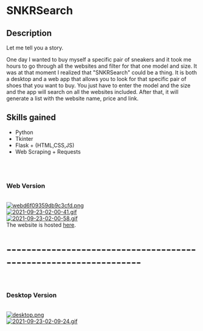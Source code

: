 # SNKRSearch
## Description
Let me tell you a story.

One day I wanted to buy myself a specific pair of sneakers and it took me hours to go through all the websites and filter for that one model and size. It was at that moment I realized that "SNKRSearch" could be a thing. It is both a desktop and a web app that allows you to look for that specific pair of shoes that you want to buy. You just have to enter the model and the size and the app will search on all the websites included. After that, it will generate a list with the website name, price and link.
## Skills gained
- Python
- Tkinter
- Flask + (HTML,CSS,JS)
- Web Scraping + Requests
<br>
<br>

### Web Version
<br>
<a href="https://gifyu.com/image/Pjv3"><img src="https://s9.gifyu.com/images/webd6f09359db9c3cfd.png" alt="webd6f09359db9c3cfd.png" border="0" /></a>
<br>
<a href="https://gifyu.com/image/P0Cf"><img src="https://s9.gifyu.com/images/2021-09-23-02-00-41.gif" alt="2021-09-23-02-00-41.gif" border="0" /></a>
<br>
<a href="https://gifyu.com/image/P0Ca"><img src="https://s9.gifyu.com/images/2021-09-23-02-00-58.gif" alt="2021-09-23-02-00-58.gif" border="0" /></a>
<br>
The website is hosted <a href="https://snkrsearch.herokuapp.com/">here</a>.
<br>

# -----------------------------------------------------------------
<br>

### Desktop Version
<br>
<a href="https://gifyu.com/image/PjvI"><img src="https://s9.gifyu.com/images/desktop.png" alt="desktop.png" border="0" /></a>
<br>
<a href="https://gifyu.com/image/P0CB"><img src="https://s9.gifyu.com/images/2021-09-23-02-09-24.gif" alt="2021-09-23-02-09-24.gif" border="0" /></a>

